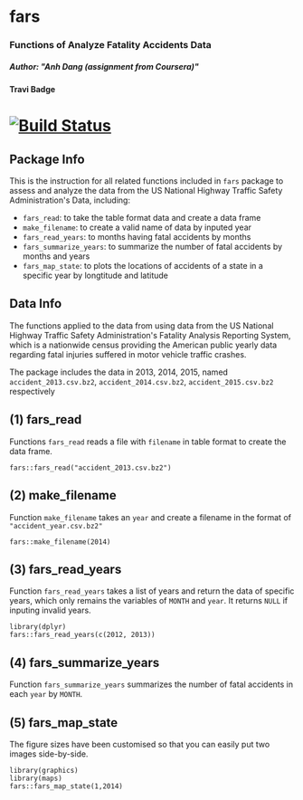 # fars
### Functions of Analyze Fatality Accidents Data
##### Author: "Anh Dang (assignment from Coursera)"
#### Travi Badge
# [![Build Status](https://travis-ci.org/maianhdang/fars.svg?branch=master)](https://travis-ci.org/maianhdang/fars)

## Package Info
This is the instruction for all related functions included in `fars` package to
assess and analyze the data from the US National Highway Traffic Safety Administration's
Data, including:

- `fars_read`: to take the table format data and create a data frame
- `make_filename`: to create a valid name of data by inputed year
- `fars_read_years`: to months having fatal accidents by months
- `fars_summarize_years`: to summarize the number of fatal accidents by months and years
- `fars_map_state`: to plots the locations of accidents of a state in a specific year by longtitude and latitude

## Data Info
The functions applied to the data from using data from the US National Highway Traffic Safety Administration's Fatality Analysis Reporting System, which is a nationwide census providing the American public yearly data regarding fatal injuries suffered in motor vehicle traffic crashes. 

The package includes the data in 2013, 2014, 2015, named `accident_2013.csv.bz2`, `accident_2014.csv.bz2`, `accident_2015.csv.bz2` respectively 


## (1) fars_read

Functions `fars_read` reads a file with `filename` in table format to create the data frame.

```{r warning = FALSE, message = FALSE}
fars::fars_read("accident_2013.csv.bz2")
```

## (2) make_filename

Function `make_filename` takes an `year` and create a filename in the format of `"accident_year.csv.bz2"`

```{r warning = FALSE, message = FALSE}
fars::make_filename(2014)
```

## (3) fars_read_years

Function `fars_read_years` takes a list of years and return the data of specific years, which only remains the variables of `MONTH` and `year`. It returns `NULL` if inputing invalid years.

```{r warning = FALSE, message = FALSE, eval=FALSE}
library(dplyr)
fars::fars_read_years(c(2012, 2013))
```

## (4) fars_summarize_years

Function `fars_summarize_years` summarizes the number of fatal accidents in each `year` by `MONTH`.


## (5) fars_map_state

The figure sizes have been customised so that you can easily put two images side-by-side. 

```{r warning = FALSE, message = FALSE, fig.show='hold'}
library(graphics)
library(maps)
fars::fars_map_state(1,2014)
```
